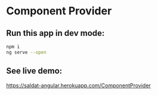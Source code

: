 # Component Provider

## Run this app in dev mode:
```bash
npm i
ng serve --open
```

## See live demo:
https://saldat-angular.herokuapp.com/ComponentProvider
